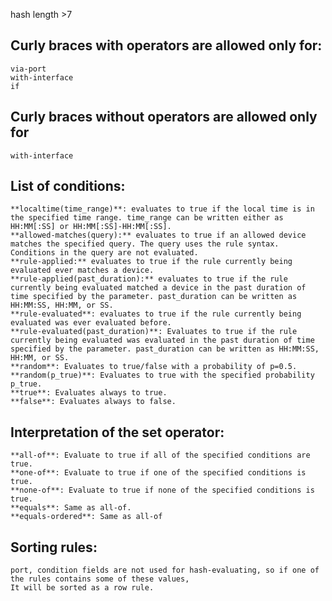 hash length >7

## Curly braces with operators are allowed only for:
	via-port
	with-interface
	if

## Curly braces without operators are allowed only for
	with-interface

## List of conditions:

    **localtime(time_range)**: evaluates to true if the local time is in the specified time range. time_range can be written either as HH:MM[:SS] or HH:MM[:SS]-HH:MM[:SS].
    **allowed-matches(query):** evaluates to true if an allowed device matches the specified query. The query uses the rule syntax. Conditions in the query are not evaluated.
    **rule-applied:** evaluates to true if the rule currently being evaluated ever matches a device.
    **rule-applied(past_duration):** evaluates to true if the rule currently being evaluated matched a device in the past duration of time specified by the parameter. past_duration can be written as HH:MM:SS, HH:MM, or SS.
    **rule-evaluated**: evaluates to true if the rule currently being evaluated was ever evaluated before.
    **rule-evaluated(past_duration)**: Evaluates to true if the rule currently being evaluated was evaluated in the past duration of time specified by the parameter. past_duration can be written as HH:MM:SS, HH:MM, or SS.
    **random**: Evaluates to true/false with a probability of p=0.5.
    **random(p_true)**: Evaluates to true with the specified probability p_true.
    **true**: Evaluates always to true.
    **false**: Evaluates always to false.

## Interpretation of the set operator:

    **all-of**: Evaluate to true if all of the specified conditions are true.
    **one-of**: Evaluate to true if one of the specified conditions is true.
    **none-of**: Evaluate to true if none of the specified conditions is true.
    **equals**: Same as all-of.
    **equals-ordered**: Same as all-of
	
## Sorting rules:
	port, condition fields are not used for hash-evaluating, so if one of the rules contains some of these values, 
    It will be sorted as a row rule.
	